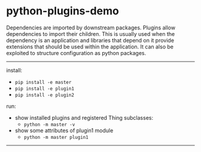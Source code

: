 # python-plugins-demo
Dependencies are imported by downstream packages. Plugins allow dependencies to import their children. This is usually used when the dependency is an application and libraries that depend on it provide extensions that should be used within the application. It can also be exploited to structure configuration as python packages. 

---
install:
- `pip install -e master`
- `pip install -e plugin1`
- `pip install -e plugin2`

run:
- show installed plugins and registered Thing subclasses:
  - `python -m master -v`
- show some attributes of plugin1 module
  - `python -m master plugin1`

---
